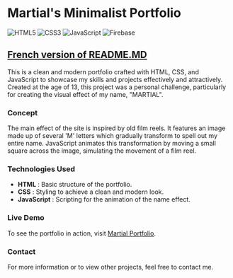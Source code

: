 
# Martial's Minimalist Portfolio

![HTML5](https://img.shields.io/badge/html5-%23E34F26.svg?style=for-the-badge&logo=html5&logoColor=white) 
![CSS3](https://img.shields.io/badge/css3-%231572B6.svg?style=for-the-badge&logo=css3&logoColor=white)
![JavaScript](https://img.shields.io/badge/javascript-%23323330.svg?style=for-the-badge&logo=javascript&logoColor=%23F7DF1E)
![Firebase](https://img.shields.io/badge/firebase-a08021?style=for-the-badge&logo=firebase&logoColor=ffcd34)

## [French version of README.MD](https://github.com/Martial4034/Old-minimalist-portfolio/blob/main/README.md)


This is a clean and modern portfolio crafted with HTML, CSS, and JavaScript to showcase my skills and projects effectively and attractively. Created at the age of 13, this project was a personal challenge, particularly for creating the visual effect of my name, "MARTIAL".

### Concept
The main effect of the site is inspired by old film reels. It features an image made up of several 'M' letters which gradually transform to spell out my entire name. JavaScript animates this transformation by moving a small square across the image, simulating the movement of a film reel.

### Technologies Used
- **HTML** : Basic structure of the portfolio.
- **CSS** : Styling to achieve a clean and modern look.
- **JavaScript** : Scripting for the animation of the name effect.

### Live Demo
To see the portfolio in action, visit [Martial Portfolio](https://martial-portfolio.web.app/).

### Contact
For more information or to view other projects, feel free to contact me.